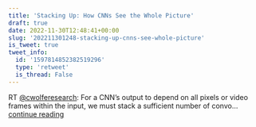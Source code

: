 ```yaml
---
title: 'Stacking Up: How CNNs See the Whole Picture'
draft: true
date: 2022-11-30T12:48:41+00:00
slug: '202211301248-stacking-up-cnns-see-whole-picture'
is_tweet: true
tweet_info:
  id: '1597814852382519296'
  type: 'retweet'
  is_thread: False
---
```




RT [@cwolferesearch](https://x.com/cwolferesearch): For a CNN’s output to depend on all pixels or video frames within the input, we must stack a sufficient number of convo… [continue reading](https://x.com/sytelus/status/1597814852382519296)
